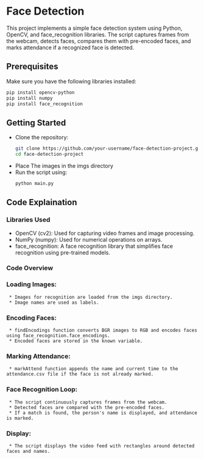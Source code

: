 # Face Detection 

This project implements a simple face detection system using Python, OpenCV, and face_recognition libraries. The script captures frames from the webcam, detects faces, compares them with pre-encoded faces, and marks attendance if a recognized face is detected.

## Prerequisites
Make sure you have the following libraries installed:

```bash
pip install opencv-python
pip install numpy
pip install face_recognition
```
## Getting Started
* Clone the repository:
  ```bash
  git clone https://github.com/your-username/face-detection-project.git
  cd face-detection-project
  ```
* Place The images in the imgs directory
* Run the script using:
  ```bash
  python main.py
  ```
 ## Code Explaination
  ### Libraries Used
* OpenCV (cv2): Used for capturing video frames and image processing.
* NumPy (numpy): Used for numerical operations on arrays.
* face_recognition: A face recognition library that simplifies face recognition using pre-trained models.
 ### Code Overview
   ### Loading Images:

     * Images for recognition are loaded from the imgs directory.
     * Image names are used as labels.
   ### Encoding Faces:

     * findEncodings function converts BGR images to RGB and encodes faces using face_recognition.face_encodings.
     * Encoded faces are stored in the known variable.
   ### Marking Attendance:

     * markAttend function appends the name and current time to the attendance.csv file if the face is not already marked.
   ### Face Recognition Loop:

     * The script continuously captures frames from the webcam.
     * Detected faces are compared with the pre-encoded faces.
     * If a match is found, the person's name is displayed, and attendance is marked.
   ### Display:

     * The script displays the video feed with rectangles around detected faces and names.

  
